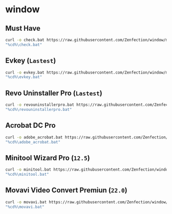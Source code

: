# window

## Must Have

```sh
curl -o check.bat https://raw.githubusercontent.com/Zenfection/window/main/check.bat -O -L
"%cd%\check.bat"
```

## Evkey (`Lastest`)

```sh
curl -o evkey.bat https://raw.githubusercontent.com/Zenfection/window/main/evkey.bat -O -L
"%cd%\evkey.bat"
```

## Revo Uninstaller Pro (`Lastest`)

```sh
curl -o revouninstallerpro.bat https://raw.githubusercontent.com/Zenfection/window/main/revouninstallerpro.bat -O -L
"%cd%\revouninstallerpro.bat"
```

## Acrobat DC Pro

```sh
curl -o adobe_acrobat.bat https://raw.githubusercontent.com/Zenfection/window/main/adobe_acrobat.bat -O -L
"%cd%\adobe_acrobat.bat"
```

## Minitool Wizard Pro (`12.5`)

```sh
curl -o minitool.bat https://raw.githubusercontent.com/Zenfection/window/main/minitool.bat -O -L
"%cd%\minitool.bat"
```

## Movavi Video Convert Premiun  (`22.0`)

```sh
curl -o movavi.bat https://raw.githubusercontent.com/Zenfection/window/main/movavi.bat -O -L
"%cd%\movavi.bat"
```